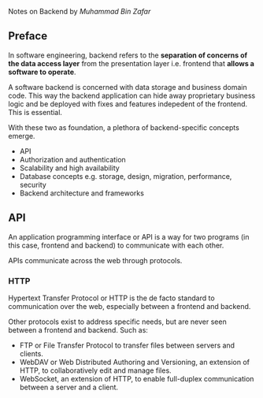 Notes on Backend by *Muhammad Bin Zafar*

## Preface
In software engineering, backend refers to the **separation of concerns of the data access layer** from the presentation layer i.e. frontend that **allows a software to operate**.

A software backend is concerned with data storage and business domain code. This way the backend application can hide away proprietary business logic and be deployed with fixes and features indepedent of the frontend. This is essential.

With these two as foundation, a plethora of backend-specific concepts emerge.
- API
- Authorization and authentication
- Scalability and high availability
- Database concepts e.g. storage, design, migration, performance, security
- Backend architecture and frameworks

## API
An application programming interface or API is a way for two programs (in this case, frontend and backend) to communicate with each other.

APIs communicate across the web through protocols. 

### HTTP
Hypertext Transfer Protocol or HTTP is the de facto standard to communication over the web, especially between a frontend and backend. 

Other protocols exist to address specific needs, but are never seen between a frontend and backend. Such as:
- FTP or File Transfer Protocol to transfer files between servers and clients.
- WebDAV or Web Distributed Authoring and Versioning, an extension of HTTP, to collaboratively edit and manage files.
- WebSocket, an extension of HTTP, to enable full-duplex communication between a server and a client.